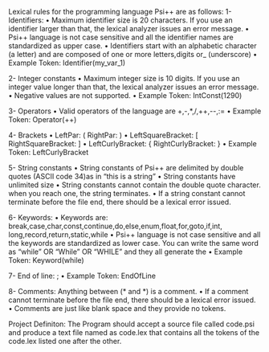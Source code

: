Lexical rules for the programming language Psi++ are as follows:
1- Identifiers:
• Maximum identifier size is 20 characters. If you use an identifier larger than that, the lexical analyzer issues an error message. • Psi++ language is not case sensitive and all the identifier names are standardized as upper case. • Identifiers start with an alphabetic character (a letter) and are composed of one or more letters,digits or_ (underscore) • Example Token: Identifier(my_var_1)

2- Integer constants
• Maximum integer size is 10 digits. If you use an integer value longer than that, the lexical analyzer issues an error message. • Negative values are not supported. • Example Token: IntConst(1290)

3- Operators
• Valid operators of the language are +,-,*,/,++,--,:= • Example Token: Operator(++)

4- Brackets
• LeftPar: ( RightPar: ) • LeftSquareBracket: [ RightSquareBracket: ] • LeftCurlyBracket: { RightCurlyBracket: } • Example Token: LeftCurlyBracket

5- String constants
• String constants of Psi++ are delimited by double quotes (ASCII code 34)as in “this is a string” • String constants have unlimited size • String constants cannot contain the double quote character. when you reach one, the string terminates. • If a string constant cannot terminate before the file end, there should be a lexical error issued.

6- Keywords:
• Keywords are: break,case,char,const,continue,do,else,enum,float,for,goto,if,int, long,record,return,static,while • Psi++ language is not case sensitive and all the keywords are standardized as lower case. You can write the same word as “while” OR “While” OR “WHILE” and they all generate the • Example Token: Keyword(while)

7- End of line: ;
• Example Token: EndOfLine

8- Comments: Anything between (* and *) is a comment.
• If a comment cannot terminate before the file end, there should be a lexical error issued. • Comments are just like blank space and they provide no tokens.

Project Definiton: The Program should accept a source file called code.psi and produce a text file named as code.lex that contains all the tokens of the code.lex listed one after the other.

